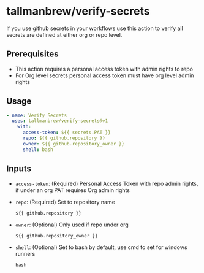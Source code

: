 # tallmanbrew/verify-secrets

If you use github secrets in your workflows use this action to verify all secrets are defined at either org or repo level.

## Prerequisites
- This action requires a personal access token with admin rights to repo
- For Org level secrets personal access token must have org level admin rights

## Usage
```yml
- name: Verify Secrets
  uses: tallmanbrew/verify-secrets@v1
    with:
      access-token: ${{ secrets.PAT }}
      repo: ${{ github.repository }}
      owner: ${{ github.repository_owner }}
      shell: bash
```

## Inputs
- `access-token`: (Required) Personal Access Token with repo admin rights, if under an org PAT requires Org admin rights

- `repo`: (Required) Set to repository name 
  ```text
  ${{ github.repository }}
  ```
- `owner`: (Optional) Only used if repo under org
  ```text
  ${{ github.repository_owner }}
  ```
- `shell`: (Optional) Set to bash by default, use cmd to set for windows runners
  ```text
  bash
  ```